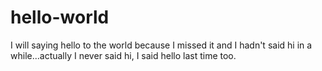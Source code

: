 # hello-world
I will saying hello to the world because I missed it and I hadn't said hi in a while...actually I never said hi, I said hello last time too.
